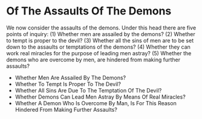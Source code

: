 # Of The Assaults Of The Demons

We now consider the assaults of the demons. Under this head there are five points of inquiry:
(1) Whether men are assailed by the demons?
(2) Whether to tempt is proper to the devil?
(3) Whether all the sins of men are to be set down to the assaults or temptations of the demons?
(4) Whether they can work real miracles for the purpose of leading men astray?
(5) Whether the demons who are overcome by men, are hindered from making further assaults?

* Whether Men Are Assailed By The Demons?
* Whether To Tempt Is Proper To The Devil?
* Whether All Sins Are Due To The Temptation Of The Devil?
* Whether Demons Can Lead Men Astray By Means Of Real Miracles?
* Whether A Demon Who Is Overcome By Man, Is For This Reason Hindered From Making Further Assaults?